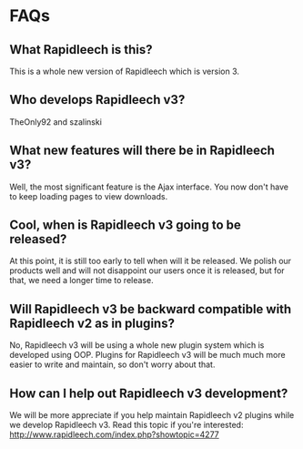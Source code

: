 # FAQs #
## What Rapidleech is this? ##
This is a whole new version of Rapidleech which is version 3.

## Who develops Rapidleech v3? ##
TheOnly92 and szalinski

## What new features will there be in Rapidleech v3? ##
Well, the most significant feature is the Ajax interface. You now don't have to keep loading pages to view downloads.

## Cool, when is Rapidleech v3 going to be released? ##
At this point, it is still too early to tell when will it be released. We polish our products well and will not disappoint our users once it is released, but for that, we need a longer time to release.

## Will Rapidleech v3 be backward compatible with Rapidleech v2 as in plugins? ##
No, Rapidleech v3 will be using a whole new plugin system which is developed using OOP. Plugins for Rapidleech v3 will be much much more easier to write and maintain, so don't worry about that.

## How can I help out Rapidleech v3 development? ##
We will be more appreciate if you help maintain Rapidleech v2 plugins while we develop Rapidleech v3. Read this topic if you're interested: http://www.rapidleech.com/index.php?showtopic=4277